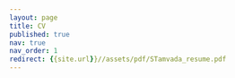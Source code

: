 ```yaml
---
layout: page
title: CV
published: true
nav: true
nav_order: 1
redirect: {{site.url}}//assets/pdf/STamvada_resume.pdf
---
```

